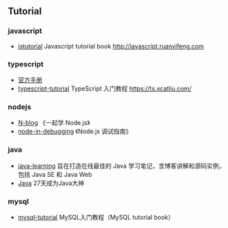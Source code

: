## Tutorial

### javascript

- [jstutorial](https://github.com/ruanyf/jstutorial) Javascript tutorial book http://javascript.ruanyifeng.com

### typescript

- [官方手册](https://legacy.gitbook.com/book/zhongsp/typescript-handbook/details)
- [typescript-tutorial](https://github.com/xcatliu/typescript-tutorial) TypeScript 入门教程 https://ts.xcatliu.com/

### nodejs

- [N-blog](https://github.com/nswbmw/N-blog) 《一起学 Node.js》
- [node-in-debugging](https://github.com/nswbmw/node-in-debugging) 《Node.js 调试指南》

### java

- [java-learning](https://github.com/brianway/java-learning) 旨在打造在线最佳的 Java 学习笔记，含博客讲解和源码实例，包括 Java SE 和 Java Web
- [Java](https://github.com/DuGuQiuBai/Java) 27天成为Java大神

### mysql
- [mysql-tutorial](https://github.com/jaywcjlove/mysql-tutorial) 
MySQL入门教程（MySQL tutorial book）
